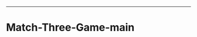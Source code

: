 ---------------------------------------------------------------------------------------
# Match-Three-Game-main
